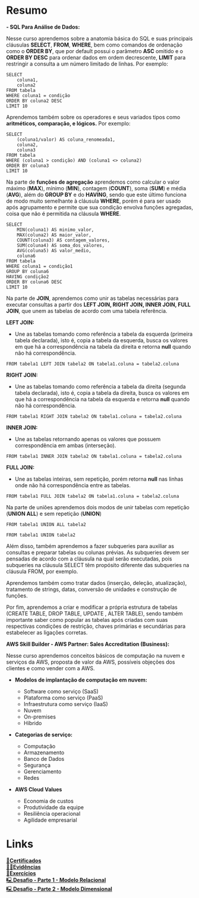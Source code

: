 # Resumo

**- SQL Para Análise de Dados:**  

Nesse curso aprendemos sobre a anatomia básica do SQL e suas principais cláusulas **SELECT**, **FROM**, **WHERE**, bem como comandos de ordenação como o **ORDER BY**, que por default possui o parâmetro **ASC** omitido e o **ORDER BY DESC** para ordenar dados em ordem decrescente, **LIMIT** para restringir a consulta a um número limitado de linhas. Por exemplo:  

```
SELECT
    coluna1,
    coluna2
FROM tabela
WHERE coluna1 = condição
ORDER BY coluna2 DESC
LIMIT 10
```

Aprendemos também sobre os operadores e seus variados tipos como **aritméticos, comparação, e lógicos.** Por exemplo:    

```
SELECT
    (coluna1/valor) AS coluna_renomeada1,
    coluna2,
    coluna3
FROM tabela
WHERE (coluna1 > condição) AND (coluna1 <> coluna2)
ORDER BY coluna3
LIMIT 10
```

Na parte de **funções de agregação** aprendemos como calcular o valor máximo (**MAX**), mínimo (**MIN**), contagem (**COUNT**), soma (**SUM**) e média (**AVG**), além do **GROUP BY** e do **HAVING**, sendo que este último funciona de modo muito semelhante à cláusula **WHERE**, porém é para ser usado após agrupamento e permite que sua condição envolva funções agregadas, coisa que não é permitida na cláusula **WHERE**.

```
SELECT
    MIN(coluna1) AS minimo_valor,
    MAX(coluna2) AS maior_valor,
    COUNT(coluna3) AS contagem_valores,
    SUM(coluna4) AS soma_dos_valores,
    AVG(coluna5) AS valor_medio,
    coluna6
FROM tabela
WHERE coluna1 = condição1
GROUP BY coluna6
HAVING condição2
ORDER BY coluna6 DESC
LIMIT 10
```

Na parte de **JOIN**, aprendemos como unir as tabelas necessárias para executar consultas a partir dos **LEFT JOIN, RIGHT JOIN, INNER JOIN, FULL JOIN**, que unem as tabelas de acordo com uma tabela referência.  

**LEFT JOIN:**  
- Une as tabelas tomando como referência a tabela da esquerda (primeira tabela declarada), isto é, copia a tabela da esquerda, busca os valores em que há a correspondência na tabela da direita e retorna **null** quando não há correspondência.

```
FROM tabela1 LEFT JOIN tabela2 ON tabela1.coluna = tabela2.coluna 
```
**RIGHT JOIN:**
- Une as tabelas tomando como referência a tabela da direita (segunda tabela declarada), isto é, copia a tabela da direita, busca os valores em que há a correspondência na tabela da esquerda e retorna **null** quando não há correspondência.  

```
FROM tabela1 RIGHT JOIN tabela2 ON tabela1.coluna = tabela2.coluna 
```  

**INNER JOIN:**  
- Une as tabelas retornando apenas os valores que possuem correspondência em ambas (interseção).  
```
FROM tabela1 INNER JOIN tabela2 ON tabela1.coluna = tabela2.coluna 
```  

**FULL JOIN:**  
- Une as tabelas inteiras, sem repetição, porém retorna **null** nas linhas onde não há correspondência entre as tabelas.
```
FROM tabela1 FULL JOIN tabela2 ON tabela1.coluna = tabela2.coluna 
```  

Na parte de uniões aprendemos dois modos de unir tabelas com repetição (**UNION ALL**) e sem repetição (**UNION**)

```
FROM tabela1 UNION ALL tabela2
```

```
FROM tabela1 UNION tabela2
```

Além disso, também aprendemos a fazer subqueries para auxiliar as consultas e preparar tabelas ou colunas prévias. As subqueries devem ser pensadas de acordo com a cláusula na qual serão executadas, pois subqueries na cláusula SELECT têm propósito diferente das subqueries na cláusula FROM, por exemplo.  

Aprendemos também como tratar dados (inserção, deleção, atualização), tratamento de strings, datas, conversão de unidades e construção de funções.

Por fim, aprendemos a criar e modificar a própria estrutura de tabelas (CREATE TABLE, DROP TABLE, UPDATE , ALTER TABLE), sendo também importante saber como popular as tabelas após criadas com suas respectivas condições de restrição, chaves primárias e secundárias para estabelecer as ligações corretas.


**AWS Skill Builder - AWS Partner: Sales Accreditation (Business):**  

Nesse curso aprendemos conceitos básicos de computação na nuvem e serviços da AWS, proposta de valor da AWS, possíveis objeções dos clientes e como vender com a AWS.

- **Modelos de implantação de computação em nuvem:**  
    - Software como serviço (SaaS)
    - Plataforma como serviço (PaaS)
    - Infraestrutura como serviço (IaaS)
    - Nuvem
    - On-premises
    - Híbrido  

- **Categorias de serviço:**  
    - Computação
    - Armazenamento
    - Banco de Dados
    - Segurança
    - Gerenciamento
    - Redes  

- **AWS Cloud Values**  
    - Economia de custos
    - Produtividade da equipe
    - Resiliência operacional
    - Agilidade empresarial  



# Links

[📜**Certificados**](/Sprint2/certificados/)  
[🕵️‍♂️**Evidências** ](/Sprint2/evidencias/)  
[💪**Exercícios**](/Sprint2/Exercicios/)  
[🖳**Desafio - Parte 1 - Modelo Relacional**](/Sprint2/Desafio/etapa-1/)  
[🖳**Desafio - Parte 2 - Modelo Dimensional**](/Sprint2/Desafio/etapa-2/)

